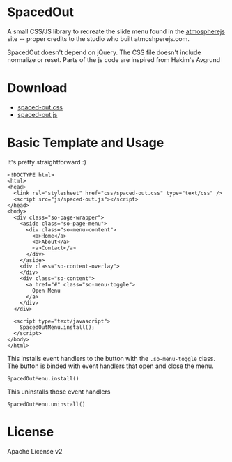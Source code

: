 SpacedOut
====================

A small CSS/JS library to recreate the slide menu found in the [atmospherejs](https://atmospherejs.com/) site -- proper credits to the studio who built atmoshperejs.com.

SpacedOut doesn't depend on jQuery. The CSS file doesn't include normalize or reset. Parts of the js code are inspired from Hakim's Avgrund

Download
====================

- [spaced-out.css](https://raw.githubusercontent.com/ace-subido/spaced-out/gh-pages/stylesheets/spaced-out.css)
- [spaced-out.js](https://raw.githubusercontent.com/ace-subido/spaced-out/gh-pages/javascripts/spaced-out.js)


Basic Template and Usage
====================

It's pretty straightforward :)

    <!DOCTYPE html>
    <html>
    <head>
      <link rel="stylesheet" href="css/spaced-out.css" type="text/css" />
      <script src="js/spaced-out.js"></script>
    </head>
    <body>
      <div class="so-page-wrapper">
        <aside class="so-page-menu">
          <div class="so-menu-content">
            <a>Home</a>
            <a>About</a>
            <a>Contact</a>
          </div>
        </aside>
        <div class="so-content-overlay">
        </div>
        <div class="so-content">
          <a href="#" class="so-menu-toggle">
            Open Menu
          </a>
        </div>
      </div>

      <script type="text/javascript">
        SpacedOutMenu.install();
      </script>
    </body>
    </html>

This installs event handlers to the button with the `.so-menu-toggle` class. The button is binded with event handlers that open and close the menu.

    SpacedOutMenu.install()

This uninstalls those event handlers

    SpacedOutMenu.uninstall()

License
====================
Apache License v2
